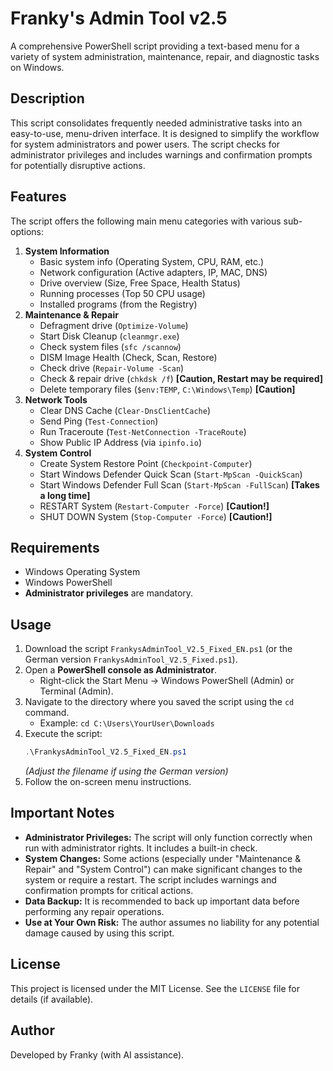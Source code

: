 # Franky's Admin Tool v2.5

A comprehensive PowerShell script providing a text-based menu for a variety of system administration, maintenance, repair, and diagnostic tasks on Windows.

## Description

This script consolidates frequently needed administrative tasks into an easy-to-use, menu-driven interface. It is designed to simplify the workflow for system administrators and power users. The script checks for administrator privileges and includes warnings and confirmation prompts for potentially disruptive actions.

## Features

The script offers the following main menu categories with various sub-options:

1.  **System Information**
    * Basic system info (Operating System, CPU, RAM, etc.)
    * Network configuration (Active adapters, IP, MAC, DNS)
    * Drive overview (Size, Free Space, Health Status)
    * Running processes (Top 50 CPU usage)
    * Installed programs (from the Registry)
2.  **Maintenance & Repair**
    * Defragment drive (`Optimize-Volume`)
    * Start Disk Cleanup (`cleanmgr.exe`)
    * Check system files (`sfc /scannow`)
    * DISM Image Health (Check, Scan, Restore)
    * Check drive (`Repair-Volume -Scan`)
    * Check & repair drive (`chkdsk /f`) **[Caution, Restart may be required]**
    * Delete temporary files (`$env:TEMP`, `C:\Windows\Temp`) **[Caution]**
3.  **Network Tools**
    * Clear DNS Cache (`Clear-DnsClientCache`)
    * Send Ping (`Test-Connection`)
    * Run Traceroute (`Test-NetConnection -TraceRoute`)
    * Show Public IP Address (via `ipinfo.io`)
4.  **System Control**
    * Create System Restore Point (`Checkpoint-Computer`)
    * Start Windows Defender Quick Scan (`Start-MpScan -QuickScan`)
    * Start Windows Defender Full Scan (`Start-MpScan -FullScan`) **[Takes a long time]**
    * RESTART System (`Restart-Computer -Force`) **[Caution!]**
    * SHUT DOWN System (`Stop-Computer -Force`) **[Caution!]**

## Requirements

* Windows Operating System
* Windows PowerShell
* **Administrator privileges** are mandatory.

## Usage

1.  Download the script `FrankysAdminTool_V2.5_Fixed_EN.ps1` (or the German version `FrankysAdminTool_V2.5_Fixed.ps1`).
2.  Open a **PowerShell console as Administrator**.
    * Right-click the Start Menu -> Windows PowerShell (Admin) or Terminal (Admin).
3.  Navigate to the directory where you saved the script using the `cd` command.
    * Example: `cd C:\Users\YourUser\Downloads`
4.  Execute the script:
    ```powershell
    .\FrankysAdminTool_V2.5_Fixed_EN.ps1
    ```
    *(Adjust the filename if using the German version)*
5.  Follow the on-screen menu instructions.

## Important Notes

* **Administrator Privileges:** The script will only function correctly when run with administrator rights. It includes a built-in check.
* **System Changes:** Some actions (especially under "Maintenance & Repair" and "System Control") can make significant changes to the system or require a restart. The script includes warnings and confirmation prompts for critical actions.
* **Data Backup:** It is recommended to back up important data before performing any repair operations.
* **Use at Your Own Risk:** The author assumes no liability for any potential damage caused by using this script.

## License

This project is licensed under the MIT License. See the `LICENSE` file for details (if available).

## Author

Developed by Franky (with AI assistance).
